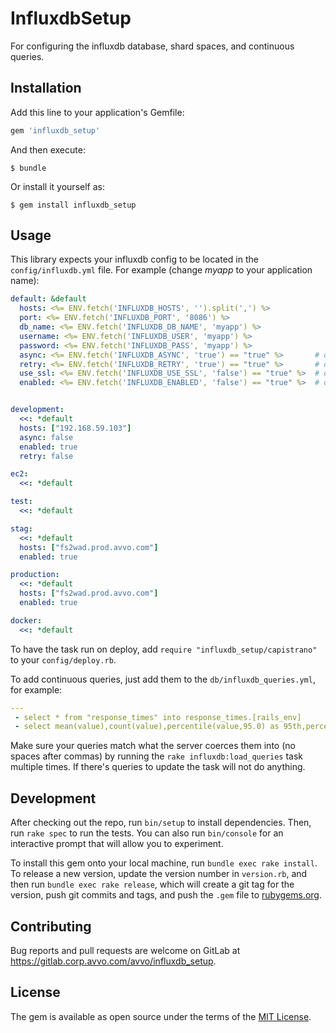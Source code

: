 # InfluxdbSetup

For configuring the influxdb database, shard spaces, and continuous queries.

## Installation

Add this line to your application's Gemfile:

```ruby
gem 'influxdb_setup'
```

And then execute:

    $ bundle

Or install it yourself as:

    $ gem install influxdb_setup

## Usage

This library expects your influxdb config to be located in the
`config/influxdb.yml` file. For example (change *myapp* to your application
name):

```yaml
default: &default
  hosts: <%= ENV.fetch('INFLUXDB_HOSTS', '').split(',') %>
  port: <%= ENV.fetch('INFLUXDB_PORT', '8086') %>
  db_name: <%= ENV.fetch('INFLUXDB_DB_NAME', 'myapp') %>
  username: <%= ENV.fetch('INFLUXDB_USER', 'myapp') %>
  password: <%= ENV.fetch('INFLUXDB_PASS', 'myapp') %>
  async: <%= ENV.fetch('INFLUXDB_ASYNC', 'true') == "true" %>       # default true
  retry: <%= ENV.fetch('INFLUXDB_RETRY', 'true') == "true" %>       # default true
  use_ssl: <%= ENV.fetch('INFLUXDB_USE_SSL', 'false') == "true" %>  # default false
  enabled: <%= ENV.fetch('INFLUXDB_ENABLED', 'false') == "true" %>  # default false


development:
  <<: *default
  hosts: ["192.168.59.103"]
  async: false
  enabled: true
  retry: false

ec2:
  <<: *default

test:
  <<: *default

stag:
  <<: *default
  hosts: ["fs2wad.prod.avvo.com"]
  enabled: true

production:
  <<: *default
  hosts: ["fs2wad.prod.avvo.com"]
  enabled: true

docker:
  <<: *default
```

To have the task run on deploy, add `require "influxdb_setup/capistrano"` to
your `config/deploy.rb`.

To add continuous queries, just add them to the `db/influxdb_queries.yml`, for
example:

```yaml
---
 - select * from "response_times" into response_times.[rails_env]
 - select mean(value),count(value),percentile(value,95.0) as 95th,percentile(value,99.0) as 99th from "response_times.production" group by time(1h) into archive.response_times.1h
```

Make sure your queries match what the server coerces them into (no spaces
after commas) by running the `rake influxdb:load_queries` task multiple times.
If there's queries to update the task will not do anything.

## Development

After checking out the repo, run `bin/setup` to install dependencies. Then, run
`rake spec` to run the tests. You can also run `bin/console` for an interactive
prompt that will allow you to experiment.

To install this gem onto your local machine, run `bundle exec rake install`. To
release a new version, update the version number in `version.rb`, and then run
`bundle exec rake release`, which will create a git tag for the version, push
git commits and tags, and push the `.gem` file to
[rubygems.org](https://rubygems.org).

## Contributing

Bug reports and pull requests are welcome on GitLab at
https://gitlab.corp.avvo.com/avvo/influxdb_setup.


## License

The gem is available as open source under the terms of the
[MIT License](http://opensource.org/licenses/MIT).

